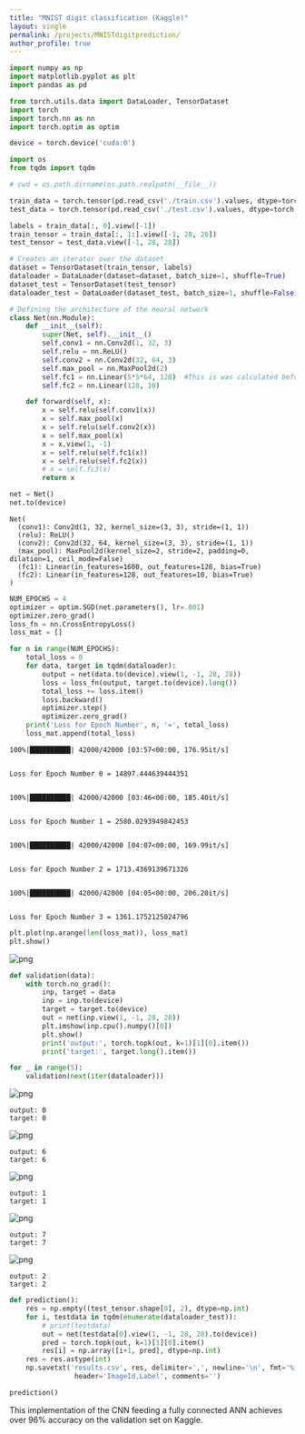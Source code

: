 ```yaml
---
title: "MNIST digit classification (Kaggle)"
layout: single
permalink: /projects/MNISTdigitprediction/
author_profile: true
---
```


```python
import numpy as np
import matplotlib.pyplot as plt
import pandas as pd

from torch.utils.data import DataLoader, TensorDataset
import torch
import torch.nn as nn
import torch.optim as optim

device = torch.device('cuda:0')

import os
from tqdm import tqdm

```


```python
# cwd = os.path.dirname(os.path.realpath(__file__))

train_data = torch.tensor(pd.read_csv('./train.csv').values, dtype=torch.float)
test_data = torch.tensor(pd.read_csv('./test.csv').values, dtype=torch.float)
```


```python
labels = train_data[:, 0].view([-1])
train_tensor = train_data[:, 1:].view([-1, 28, 28])
test_tensor = test_data.view([-1, 28, 28])

# Creates an iterator over the dataset
dataset = TensorDataset(train_tensor, labels)
dataloader = DataLoader(dataset=dataset, batch_size=1, shuffle=True)
dataset_test = TensorDataset(test_tensor)
dataloader_test = DataLoader(dataset_test, batch_size=1, shuffle=False)

```


```python
# Defining the architecture of the neural network
class Net(nn.Module):
    def __init__(self):
        super(Net, self).__init__()
        self.conv1 = nn.Conv2d(1, 32, 3)
        self.relu = nn.ReLU()
        self.conv2 = nn.Conv2d(32, 64, 3)
        self.max_pool = nn.MaxPool2d(2)
        self.fc1 = nn.Linear(5*5*64, 128)  #This is was calculated before hand, but can be made more general
        self.fc2 = nn.Linear(128, 10)

    def forward(self, x):
        x = self.relu(self.conv1(x))
        x = self.max_pool(x)
        x = self.relu(self.conv2(x))
        x = self.max_pool(x)
        x = x.view(1, -1)
        x = self.relu(self.fc1(x))
        x = self.relu(self.fc2(x))
        # x = self.fc3(x)
        return x

net = Net()
net.to(device)

```




    Net(
      (conv1): Conv2d(1, 32, kernel_size=(3, 3), stride=(1, 1))
      (relu): ReLU()
      (conv2): Conv2d(32, 64, kernel_size=(3, 3), stride=(1, 1))
      (max_pool): MaxPool2d(kernel_size=2, stride=2, padding=0, dilation=1, ceil_mode=False)
      (fc1): Linear(in_features=1600, out_features=128, bias=True)
      (fc2): Linear(in_features=128, out_features=10, bias=True)
    )




```python
NUM_EPOCHS = 4
optimizer = optim.SGD(net.parameters(), lr=.001)
optimizer.zero_grad()
loss_fn = nn.CrossEntropyLoss()
loss_mat = []

for n in range(NUM_EPOCHS):
    total_loss = 0
    for data, target in tqdm(dataloader):
        output = net(data.to(device).view(1, -1, 28, 28))
        loss = loss_fn(output, target.to(device).long())
        total_loss += loss.item()
        loss.backward()        
        optimizer.step()
        optimizer.zero_grad()
    print('Loss for Epoch Number', n, '=', total_loss)
    loss_mat.append(total_loss)
```

    100%|██████████| 42000/42000 [03:57<00:00, 176.95it/s]
    

    Loss for Epoch Number 0 = 14897.444639444351
    

    100%|██████████| 42000/42000 [03:46<00:00, 185.40it/s]
    

    Loss for Epoch Number 1 = 2580.0293949842453
    

    100%|██████████| 42000/42000 [04:07<00:00, 169.99it/s]
    

    Loss for Epoch Number 2 = 1713.4369139671326
    

    100%|██████████| 42000/42000 [04:05<00:00, 206.20it/s]
    

    Loss for Epoch Number 3 = 1361.1752125024796
    


```python
plt.plot(np.arange(len(loss_mat)), loss_mat)
plt.show()
```


![png](/assets/images/projects/MNISTdigitprediction/output_5_0.png)



```python
def validation(data):
    with torch.no_grad():
        inp, target = data
        inp = inp.to(device)
        target = target.to(device)
        out = net(inp.view(1, -1, 28, 28))
        plt.imshow(inp.cpu().numpy()[0])
        plt.show()
        print('output:', torch.topk(out, k=1)[1][0].item())
        print('target:', target.long().item())

for _ in range(5):
    validation(next(iter(dataloader)))


```


![png](/assets/images/projects/MNISTdigitprediction/output_6_0.png)


    output: 0
    target: 0
    


![png](/assets/images/projects/MNISTdigitprediction/output_6_2.png)


    output: 6
    target: 6
    


![png](/assets/images/projects/MNISTdigitprediction/output_6_4.png)


    output: 1
    target: 1
    


![png](/assets/images/projects/MNISTdigitprediction/output_6_6.png)


    output: 7
    target: 7
    


![png](/assets/images/projects/MNISTdigitprediction/output_6_8.png)


    output: 2
    target: 2
    


```python
def prediction():
    res = np.empty((test_tensor.shape[0], 2), dtype=np.int)
    for i, testdata in tqdm(enumerate(dataloader_test)):
        # print(testdata)
        out = net(testdata[0].view(1, -1, 28, 28).to(device))
        pred = torch.topk(out, k=1)[1][0].item()
        res[i] = np.array([i+1, pred], dtype=np.int)
    res = res.astype(int)
    np.savetxt('results.csv', res, delimiter=',', newline='\n', fmt='%i', 
                header='ImageId,Label', comments='')

prediction()

```

This implementation of the CNN feeding a fully connected ANN achieves over 96% accuracy on the validation set on Kaggle.
